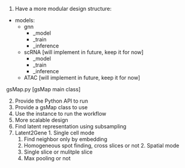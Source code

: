 1. Have a more modular design
    structure:

- models:
  - gnn
    - _model
    - _train
    - _inference
  - scRNA [will implement in future, keep it for now]
    - _model
    - _train
    - _inference
  - ATAC [will implement in future, keep it for now]

gsMap.py [gsMap main class]

2. Provide the Python API to run
  1. Provide a gsMap class to use
  2. Use the instance to run the workflow
3. More scalable design
  1. Find latent representation using subsampling
  2. Latent2Gene
    1. Single cell mode
      1. Find neighbor only by embedding
      2. Homogeneous spot finding, cross slices or not
    2. Spatial mode
      1. Single slice or mulitple slice
      2. Max pooling or not